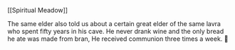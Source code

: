[[Spiritual Meadow]]
 
The same elder also told us about a certain great elder of the same lavra who spent fifty years in his cave. He never drank wine and the only bread he ate was made from bran, He received communion three times a week.  
